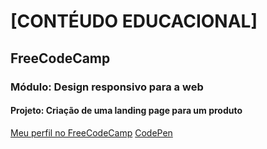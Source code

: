 <h1>[CONTÉUDO EDUCACIONAL]</h1>
<h2>FreeCodeCamp</h2>
<h3>Módulo: Design responsivo para a web</h3>
<h4>Projeto: Criação de uma landing page para um produto</h4>
<a href="https://www.freecodecamp.org/portuguese/chavatte">Meu perfil no FreeCodeCamp</a>
<a href="https://codepen.io/chavatte/full/porqOab">CodePen</a>


